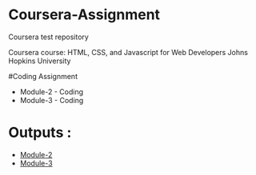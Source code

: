 # Coursera-Assignment
Coursera test repository 

Coursera course: HTML, CSS, and Javascript for Web Developers
Johns Hopkins University


#Coding Assignment

* Module-2 - Coding
* Module-3 - Coding



# Outputs :

* [Module-2](https://rohannaroni.github.io/Coursera-Assignment/module-2/index.html)
* [Module-3](https://rohannaroni.github.io/Coursera-Assignment/module-3/index.html)

